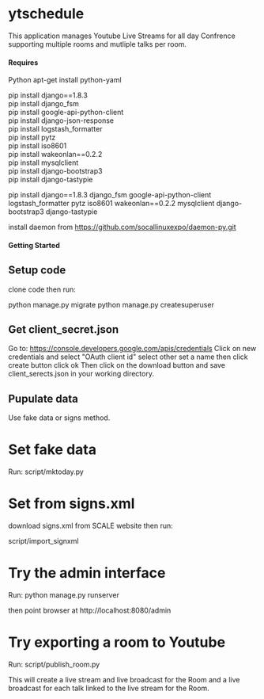 # ytschedule

This application manages Youtube Live Streams for all day Confrence supporting multiple rooms and mutliple talks per room.

#### Requires
Python
apt-get install python-yaml

pip install django==1.8.3<br />
pip install django_fsm<br />
pip install google-api-python-client<br />
pip install django-json-response<br />
pip install logstash_formatter<br />
pip install pytz<br />
pip install iso8601<br />
pip install wakeonlan==0.2.2<br />
pip install mysqlclient<br />
pip install django-bootstrap3<br />
pip install django-tastypie<br />

pip install django==1.8.3 django_fsm google-api-python-client logstash_formatter pytz iso8601 wakeonlan==0.2.2 mysqlclient django-bootstrap3 django-tastypie


install daemon from https://github.com/socallinuxexpo/daemon-py.git

#### Getting Started

## Setup code
clone code then run:

python manage.py migrate
python manage.py createsuperuser

## Get client_secret.json
Go to: https://console.developers.google.com/apis/credentials
Click on new credentials and select "OAuth client id"
select other
set a name
then click create button
click ok
Then click on the download button and save client_serects.json in your working directory.


## Pupulate data
Use fake data or signs method.

# Set fake data
Run: script/mktoday.py

# Set from signs.xml
download signs.xml from SCALE website then run:

script/import_signxml

# Try the admin interface
Run: python manage.py runserver

then point browser at http://localhost:8080/admin

# Try exporting a room to Youtube
Run: script/publish_room.py

This will create a live stream and live broadcast for the Room and a live broadcast for each talk linked to the live stream for the Room.
